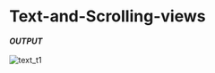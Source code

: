 # Text-and-Scrolling-views
***OUTPUT***
</br>
</br>
![text_t1](https://user-images.githubusercontent.com/47654151/111635997-2cfc5f00-8820-11eb-9b75-827ba533ca93.jpg)
